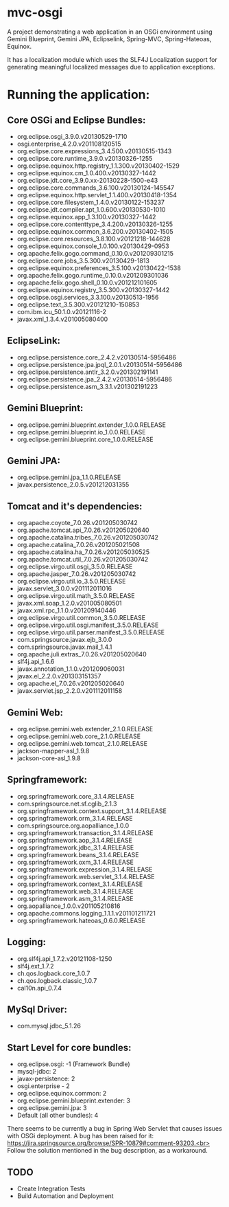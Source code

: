 mvc-osgi
========

A project demonstrating a web application in an OSGi environment using Gemini Blueprint, Gemini JPA, Eclipselink, Spring-MVC, Spring-Hateoas, Equinox.

It has a localization module which uses the SLF4J Localization support for generating meaningful localized messages due to application exceptions. 

Running the application:
==========================

Core OSGi and Eclipse Bundles:
-------------------------------
* org.eclipse.osgi_3.9.0.v20130529-1710
* osgi.enterprise_4.2.0.v201108120515
* org.eclipse.core.expressions_3.4.500.v20130515-1343
* org.eclipse.core.runtime_3.9.0.v20130326-1255
* org.eclipse.equinox.http.registry_1.1.300.v20130402-1529
* org.eclipse.equinox.cm_1.0.400.v20130327-1442
* org.eclipse.jdt.core_3.9.0.xx-20130228-1500-e43
* org.eclipse.core.commands_3.6.100.v20130124-145547
* org.eclipse.equinox.http.servlet_1.1.400.v20130418-1354
* org.eclipse.core.filesystem_1.4.0.v20130122-153237
* org.eclipse.jdt.compiler.apt_1.0.600.v20130530-1010
* org.eclipse.equinox.app_1.3.100.v20130327-1442
* org.eclipse.core.contenttype_3.4.200.v20130326-1255
* org.eclipse.equinox.common_3.6.200.v20130402-1505
* org.eclipse.core.resources_3.8.100.v20121218-144628
* org.eclipse.equinox.console_1.0.100.v20130429-0953
* org.apache.felix.gogo.command_0.10.0.v201209301215
* org.eclipse.core.jobs_3.5.300.v20130429-1813
* org.eclipse.equinox.preferences_3.5.100.v20130422-1538
* org.apache.felix.gogo.runtime_0.10.0.v201209301036
* org.apache.felix.gogo.shell_0.10.0.v201212101605
* org.eclipse.equinox.registry_3.5.300.v20130327-1442
* org.eclipse.osgi.services_3.3.100.v20130513-1956
* org.eclipse.text_3.5.300.v20121210-150853
* com.ibm.icu_50.1.0.v20121116-2
* javax.xml_1.3.4.v201005080400

EclipseLink:
--------------
* org.eclipse.persistence.core_2.4.2.v20130514-5956486
* org.eclipse.persistence.jpa.jpql_2.0.1.v20130514-5956486
* org.eclipse.persistence.antlr_3.2.0.v201302191141
* org.eclipse.persistence.jpa_2.4.2.v20130514-5956486
* org.eclipse.persistence.asm_3.3.1.v201302191223

Gemini Blueprint:
------------------
* org.eclipse.gemini.blueprint.extender_1.0.0.RELEASE
* org.eclipse.gemini.blueprint.io_1.0.0.RELEASE
* org.eclipse.gemini.blueprint.core_1.0.0.RELEASE

Gemini JPA:
------------
* org.eclipse.gemini.jpa_1.1.0.RELEASE
* javax.persistence_2.0.5.v201212031355

Tomcat and it's dependencies:
------------------------------
* org.apache.coyote_7.0.26.v201205030742
* org.apache.tomcat.api_7.0.26.v201205020640
* org.apache.catalina.tribes_7.0.26.v201205030742
* org.apache.catalina_7.0.26.v201205021508
* org.apache.catalina.ha_7.0.26.v201205030525
* org.apache.tomcat.util_7.0.26.v201205030742
* org.eclipse.virgo.util.osgi_3.5.0.RELEASE
* org.apache.jasper_7.0.26.v201205030742
* org.eclipse.virgo.util.io_3.5.0.RELEASE
* javax.servlet_3.0.0.v201112011016
* org.eclipse.virgo.util.math_3.5.0.RELEASE
* javax.xml.soap_1.2.0.v201005080501
* javax.xml.rpc_1.1.0.v201209140446
* org.eclipse.virgo.util.common_3.5.0.RELEASE
* org.eclipse.virgo.util.osgi.manifest_3.5.0.RELEASE
* org.eclipse.virgo.util.parser.manifest_3.5.0.RELEASE
* com.springsource.javax.ejb_3.0.0
* com.springsource.javax.mail_1.4.1
* org.apache.juli.extras_7.0.26.v201205020640
* slf4j.api_1.6.6
* javax.annotation_1.1.0.v201209060031
* javax.el_2.2.0.v201303151357
* org.apache.el_7.0.26.v201205020640
* javax.servlet.jsp_2.2.0.v201112011158

Gemini Web:
------------
* org.eclipse.gemini.web.extender_2.1.0.RELEASE
* org.eclipse.gemini.web.core_2.1.0.RELEASE
* org.eclipse.gemini.web.tomcat_2.1.0.RELEASE
* jackson-mapper-asl_1.9.8
* jackson-core-asl_1.9.8

Springframework:
-----------------
* org.springframework.core_3.1.4.RELEASE
* com.springsource.net.sf.cglib_2.1.3
* org.springframework.context.support_3.1.4.RELEASE
* org.springframework.orm_3.1.4.RELEASE
* com.springsource.org.aopalliance_1.0.0
* org.springframework.transaction_3.1.4.RELEASE
* org.springframework.aop_3.1.4.RELEASE
* org.springframework.jdbc_3.1.4.RELEASE
* org.springframework.beans_3.1.4.RELEASE
* org.springframework.oxm_3.1.4.RELEASE
* org.springframework.expression_3.1.4.RELEASE
* org.springframework.web.servlet_3.1.4.RELEASE
* org.springframework.context_3.1.4.RELEASE
* org.springframework.web_3.1.4.RELEASE
* org.springframework.asm_3.1.4.RELEASE
* org.aopalliance_1.0.0.v201105210816
* org.apache.commons.logging_1.1.1.v201101211721
* org.springframework.hateoas_0.6.0.RELEASE

Logging:
---------
* org.slf4j.api_1.7.2.v20121108-1250
* slf4j.ext_1.7.2
* ch.qos.logback.core_1.0.7
* ch.qos.logback.classic_1.0.7
* cal10n.api_0.7.4

MySql Driver:
--------------
* com.mysql.jdbc_5.1.26

Start Level for core bundles:
------------------------------
* org.eclipse.osgi: -1 (Framework Bundle)
* mysql-jdbc: 2
* javax-persistence: 2
* osgi.enterprise - 2
* org.eclipse.equinox.common: 2
* org.eclipse.gemini.blueprint.extender: 3
* org.eclipse.gemini.jpa: 3
* Default (all other bundles): 4

There seems to be currently a bug in Spring Web Servlet that causes issues with OSGi deployment. A bug has been raised for it: https://jira.springsource.org/browse/SPR-10879#comment-93203.<br>
Follow the solution mentioned in the bug description, as a workaround.

TODO
-----
* Create Integration Tests
* Build Automation and Deployment


